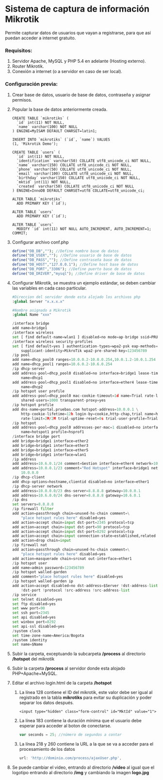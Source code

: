 # Sistema de captura de información Mikrotik

Permite capturar datos de usuarios que vayan a registrarse, para que así puedan acceder a internet gratuito.



### Requisitos:

1. Servidor Apache, MySQL y PHP 5.4 en adelante (Hosting externo).
2. Router Mikrotik.
3. Conexión a internet (o a servidor en caso de ser local).

### Configuración previa:

1. Crear base de datos, usuario de base de datos, contraseña y asignar permisos.

2. Popular la base de datos anteriormente creada.

   ```mysql
   CREATE TABLE `mikrotiks` (
     `id` int(11) NOT NULL,
     `name` varchar(100) NOT NULL
   ) ENGINE=MyISAM DEFAULT CHARSET=latin1;
   
   INSERT INTO `mikrotiks` (`id`, `name`) VALUES
   (1, 'Mikrotik Demo');
   
   CREATE TABLE `users` (
     `id` int(11) NOT NULL,
     `identification` varchar(50) COLLATE utf8_unicode_ci NOT NULL,
     `name` varchar(150) COLLATE utf8_unicode_ci NOT NULL,
     `phone` varchar(50) COLLATE utf8_unicode_ci NOT NULL,
     `email` varchar(100) COLLATE utf8_unicode_ci NOT NULL,
     `birthday` varchar(150) COLLATE utf8_unicode_ci NOT NULL,
     `mktid` int(11) NOT NULL,
     `created` varchar(50) COLLATE utf8_unicode_ci NOT NULL
   ) ENGINE=InnoDB DEFAULT CHARSET=utf8 COLLATE=utf8_unicode_ci;
   
   ALTER TABLE `mikrotiks`
     ADD PRIMARY KEY (`id`);
   
   ALTER TABLE `users`
     ADD PRIMARY KEY (`id`);
   
   ALTER TABLE `users`
     MODIFY `id` int(11) NOT NULL AUTO_INCREMENT, AUTO_INCREMENT=1;
   COMMIT;
   ```

3. Configurar archivo conf.php

   ```php
   define("DB_DB",""); //Define nombre base de datos
   define("DB_USER",""); //Define usuario de base de datos
   define("DB_PASS",""); //Define contraseña base de datos
   define("DB_HOST","127.0.0.1"); //Define host base de datos
   define("DB_PORT","3306"); //Define puerto base de datos
   define("DB_DRIVER","mysql"); //Define driver de base de datos
   ```

4. Configurar Mikrotik, se muestra un ejemplo estándar, se deben cambiar las variables en cada caso particular.

   ```python
   #Direccion del servidor donde esta alojado los archivos php
   :global Server "x.x.x.x"
   
   #Nombre asignado a Mikrotik
   :global Name "xxx"
   
   /interface bridge
   add name=bridge1
   /interface wireless
   set [ find default-name=wlan1 ] disabled=no mode=ap-bridge ssid=PRUEBAS
   /interface wireless security-profiles
   set [ find default=yes ] authentication-types=wpa2-psk eap-methods="" \
       supplicant-identity=MikroTik wpa2-pre-shared-key=123456789
   /ip pool
   add name=dhcp_pool0 ranges=10.0.0.2-10.0.0.254,10.0.1.2-10.0.1.254
   add name=dhcp_pool1 ranges=10.6.0.2-10.6.0.254
   /ip dhcp-server
   add address-pool=dhcp_pool0 disabled=no interface=bridge1 lease-time=1d10m \
       name=dhcp1
   add address-pool=dhcp_pool1 disabled=no interface=ether4 lease-time=1d10m \
       name=dhcp2
   /ip hotspot user profile
   add address-pool=dhcp_pool0 mac-cookie-timeout=1d name=Trial rate-limit=2M/2M \
       shared-users=1000 transparent-proxy=yes
   /ip hotspot profile
   add dns-name=portal.pruebas.com hotspot-address=10.0.0.1 \
       http-cookie-lifetime=12h login-by=cookie,http-chap,trial name=hsprof1 \
       rate-limit=2M/2M trial-uptime-reset=0s trial-user-profile=Trial
   /ip hotspot
   add address-pool=dhcp_pool0 addresses-per-mac=1 disabled=no interface=bridge1 \
       name=hotspot1 profile=hsprof1
   /interface bridge port
   add bridge=bridge1 interface=ether2
   add bridge=bridge1 interface=ether3
   add bridge=bridge1 interface=ether5
   add bridge=bridge1 interface=wlan1
   /ip address
   add address=10.6.0.1/24 comment=Gestion interface=ether4 network=10.6.0.0
   add address=10.0.0.1/23 comment="Red Hotspot" interface=bridge1 network=\
       10.0.0.0
   /ip dhcp-client
   add dhcp-options=hostname,clientid disabled=no interface=ether1
   /ip dhcp-server network
   add address=10.0.0.0/23 dns-server=8.8.8.8 gateway=10.0.0.1
   add address=10.6.0.0/24 dns-server=8.8.8.8 gateway=10.6.0.1
   /ip dns
   set servers=8.8.8.8
   /ip firewall filter
   add action=passthrough chain=unused-hs-chain comment=\
       "place hotspot rules here" disabled=yes
   add action=accept chain=input dst-port=2345 protocol=tcp
   add action=accept chain=input dst-port=90 protocol=tcp
   add action=accept chain=input dst-port=8292 protocol=tcp
   add action=accept chain=input connection-state=established,related
   add action=drop chain=input
   /ip firewall nat
   add action=passthrough chain=unused-hs-chain comment=\
       "place hotspot rules here" disabled=yes
   add action=masquerade chain=srcnat out-interface=ether1
   /ip hotspot user
   add name=admin password=123456789
   /ip hotspot walled-garden
   add comment="place hotspot rules here" disabled=yes
   /ip hotspot walled-garden ip
   add action=accept disabled=no dst-address=$Server !dst-address-list \
       !dst-port !protocol !src-address !src-address-list
   /ip service
   set telnet disabled=yes
   set ftp disabled=yes
   set www port=90
   set ssh port=2345
   set api disabled=yes
   set winbox port=8292
   set api-ssl disabled=yes
   /system clock
   set time-zone-name=America/Bogota
   /system identity
   set name=$Name
   ```

5. Subir la carpeta, exceptuando la subcarpeta **/process** al directorio **/hotspot** del mikrotik

6. Subir la carpeta **/process** al servidor donde esta alojado PHP+Apache+MySQL.

7. Editar el archivo login.html de la carpeta **/hotspot**

   1. La línea 128 contiene el ID del mikrotik, este valor debe ser igual al registrado en la tabla **mikrotiks** para evitar su duplicación y poder separar los datos después.

      ```php+HTML
      <input type="hidden" class="form-control" id="MktId" value="1">
      ```

   2. La línea 183 contiene la duración mínima que el usuario debe esperar para acceder al boton de conectarse.

      ```javascript
      var seconds = 25; //número de segundos a contar
      ```

   3. La línea 218 y 260 contiene la URL  a la que se va a acceder para el procesamiento de los datos

      ```javascript
      url: 'http://dominio.com/process/ajaxUser.php',
      ```

8. Se puede cambiar el video, entrando al directorio **/video** al igual que el logotipo entrando al directorio **/img** y cambiando la imagen **logo.jpg**